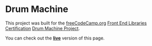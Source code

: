 # Drum Machine
This project was built for the [freeCodeCamp.org](https://www.freecodecamp.org) [Front End Libraries Certification](https://www.freecodecamp.org/learn/front-end-libraries/) [Drum Machine Project](https://www.freecodecamp.org/learn/front-end-libraries/front-end-libraries-projects/build-a-drum-machine).

You can check out the [**live**](https://codepen.io/Runefarer/full/qBqbxBa) version of this page.
